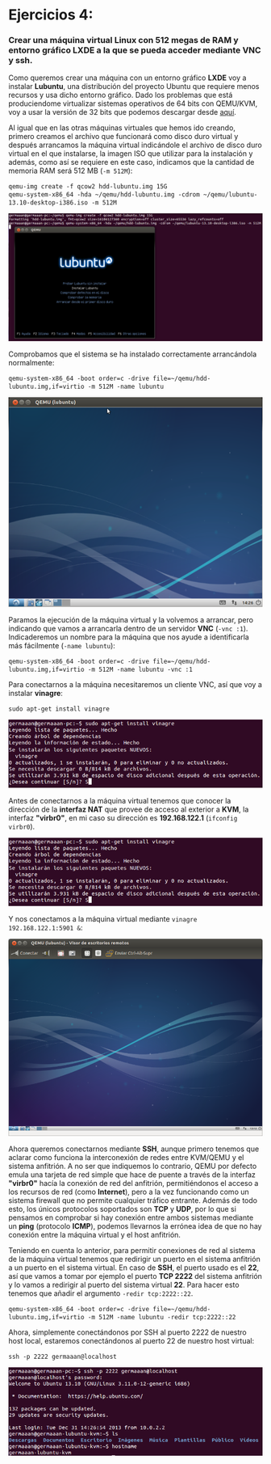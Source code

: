 # Ejercicios 4:
### Crear una máquina virtual Linux con 512 megas de RAM y entorno gráfico LXDE a la que se pueda acceder mediante VNC y ssh.

Como queremos crear una máquina con un entorno gráfico **LXDE** voy a instalar **Lubuntu**, una distribución del proyecto Ubuntu que requiere menos recursos y usa dicho entorno gráfico. Dado los problemas que está produciendome virtualizar sistemas operativos de 64 bits con QEMU/KVM, voy a usar la versión de 32 bits que podemos descargar desde [aquí](http://cdimage.ubuntu.com/lubuntu/releases/13.10/release/lubuntu-13.10-desktop-i386.iso).

Al igual que en las otras máquinas virtuales que hemos ido creando, primero creamos el archivo que funcionará como disco duro virtual y después arrancamos la máquina virtual indicándole el archivo de disco duro virtual en el que instalarse, la imagen ISO que utilizar para la instalación y además, como así se requiere en este caso, indicamos que la cantidad de memoria RAM será 512 MB (`-m 512M`):

```
qemu-img create -f qcow2 hdd-lubuntu.img 15G
qemu-system-x86_64 -hda ~/qemu/hdd-lubuntu.img -cdrom ~/qemu/lubuntu-13.10-desktop-i386.iso -m 512M
```

![eje04_img01](imagenes/eje04_img01.png)

Comprobamos que el sistema se ha instalado correctamente arrancándola normalmente:

```
qemu-system-x86_64 -boot order=c -drive file=~/qemu/hdd-lubuntu.img,if=virtio -m 512M -name lubuntu
```

![eje04_img02](imagenes/eje04_img02.png)

Paramos la ejecución de la máquina virtual y la volvemos a arrancar, pero indicando que vamos a arrancarla dentro de un servidor **VNC** (`-vnc :1`). Indicaderemos un nombre para la máquina que nos ayude a identificarla más fácilmente (`-name lubuntu`):

```
qemu-system-x86_64 -boot order=c -drive file=~/qemu/hdd-lubuntu.img,if=virtio -m 512M -name lubuntu -vnc :1
```

Para conectarnos a la máquina necesitaremos un cliente VNC, así que voy a instalar **vinagre**:

```
sudo apt-get install vinagre
```

![eje04_img03](imagenes/eje04_img03.png)

Antes de conectarnos a la máquina virtual tenemos que conocer la dirección de la **interfaz NAT** que provee de acceso al exterior a **KVM**, la interfaz **"virbr0"**, en mi caso su dirección es **192.168.122.1** (`ifconfig virbr0`).

![eje04_img03](imagenes/eje04_img03.png)

Y nos conectamos a la máquina virtual mediante `vinagre 192.168.122.1:5901 &`:

![eje04_img05](imagenes/eje04_img05.png)

Ahora queremos conectarnos mediante **SSH**, aunque primero tenemos que aclarar como funciona la interconexión de redes entre KVM/QEMU y el sistema anfitrión. A no ser que indiquemos lo contrario, QEMU por defecto emula una tarjeta de red simple que hace de puente a través de la interfaz **"virbr0"** hacía la conexión de red del anfitrión, permitiéndonos el acceso a los recursos de red (como **Internet**), pero a la vez funcionando como un sistema firewall que no permite cualquier tráfico entrante. Además de todo esto, los únicos protocolos soportados son **TCP** y **UDP**, por lo que si pensamos en comprobar si hay conexión entre ambos sistemas mediante un **ping** (protocolo **ICMP**), podemos llevarnos la errónea idea de que no hay conexión entre la máquina virtual y el host anfitrión.

Teniendo en cuenta lo anterior, para permitir conexiones de red al sistema de la máquina virtual tenemos que redirigir un puerto en el sistema anfitrión a un puerto en el sistema virtual. En caso de **SSH**, el puerto usado es el **22**, así que vamos a tomar por ejemplo el puerto **TCP 2222** del sistema anfitrión y lo vamos a redirigir al puerto del sistema virtual **22**. Para hacer esto tenemos que añadir el argumento `-redir tcp:2222::22`.

```
qemu-system-x86_64 -boot order=c -drive file=~/qemu/hdd-lubuntu.img,if=virtio -m 512M -name lubuntu -redir tcp:2222::22
```

Ahora, simplemente conectándonos por SSH al puerto 2222 de nuestro host local, estaremos conectándonos al puerto 22 de nuestro host virtual:

```
ssh -p 2222 germaaan@localhost
```

![eje04_img06](imagenes/eje04_img06.png)
